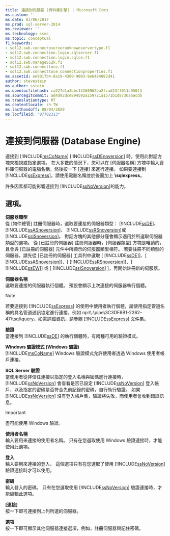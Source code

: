 ```yaml
---
title: 連接到伺服器 (資料庫引擎) | Microsoft Docs
ms.custom: ''
ms.date: 03/06/2017
ms.prod: sql-server-2014
ms.reviewer: ''
ms.technology: ssms
ms.topic: conceptual
f1_keywords:
- sql12.swb.connectoserverunknownservertype.f1
- sql12.swb.connection.login.sqlserver.f1
- sql12.swb.connection.login.sqlce.f1
- sql12.swb.manageSS2k.f1
- sql12.swb.connecttoce.f1
- sql12.swb.connecttoce.connectionproperties.f1
ms.assetid: ee9017b4-8a19-4360-9003-9e6484082d41
author: stevestein
ms.author: sstein
ms.openlocfilehash: ca227d1a3bbc13160962ba2fcad23ff011c950f3
ms.sourcegitcommit: ad4d92dce894592a259721a1571b1d8736abacdb
ms.translationtype: MT
ms.contentlocale: zh-TW
ms.lasthandoff: 08/04/2020
ms.locfileid: "87702313"
---
```

# <a name="connect-to-server-database-engine"></a>連接到伺服器 (Database Engine)
  連接到 [!INCLUDE[msCoName](../../includes/msconame-md.md)] [!INCLUDE[ssDEnoversion](../../includes/ssdenoversion-md.md)] 時，使用此對話方塊來檢視或指定選項。 在大多數的情況下，您可以在 [伺服器名稱] 方塊中輸入資料庫伺服器的電腦名稱，然後按一下 [連接] 來進行連接。 如果要連接到 [!INCLUDE[ssExpress](../../includes/ssexpress-md.md)]，請使用電腦名稱並於後面加上 **\sqlexpress**。  
  
 許多因素都可能影響連接到 [!INCLUDE[ssNoVersion](../../includes/ssnoversion-md.md)]的能力。  
  
## <a name="options"></a>選項。  
 **伺服器類型**  
 從 [物件總管] 註冊伺服器時，選取要連接的伺服器類型： [!INCLUDE[ssDE](../../includes/ssde-md.md)]、 [!INCLUDE[ssASnoversion](../../includes/ssasnoversion-md.md)]、 [!INCLUDE[ssRSnoversion](../../includes/ssrsnoversion-md.md)]或 [!INCLUDE[ssISnoversion](../../includes/ssisnoversion-md.md)]。 對話方塊的其他部分僅會顯示適用於所選取伺服器類型的選項。 從 [已註冊的伺服器] 註冊伺服器時，[伺服器類型] 方塊是唯讀的，且會與 [已註冊的伺服器] 元件中所顯示的伺服器類型相符。 若要註冊不同類型的伺服器，請先從 [已註冊的伺服器] 工具列中選取 [ [!INCLUDE[ssDE](../../includes/ssde-md.md)]]、[ [!INCLUDE[ssASnoversion](../../includes/ssasnoversion-md.md)]]、[ [!INCLUDE[ssRSnoversion](../../includes/ssrsnoversion-md.md)]]、[ [!INCLUDE[ssEW](../../includes/ssew-md.md)]] 或 [ [!INCLUDE[ssISnoversion](../../includes/ssisnoversion-md.md)] ]，再開始註冊新的伺服器。  
  
 **伺服器名稱**  
 選取要連接的伺服器執行個體。 預設會顯示上次連接的伺服器執行個體。  
  
> [!NOTE]  
>  若要連接到 [!INCLUDE[ssExpress](../../includes/ssexpress-md.md)] 的使用中使用者執行個體，請使用指定管道名稱的具名管道通訊協定進行連接，例如 np:\\\\.\pipe\3C3DF6B1-2262-47\tsql\query。如需詳細資訊，請參閱 [!INCLUDE[ssExpress](../../includes/ssexpress-md.md)] 文件集。  
  
 **驗證**  
 當連接到 [!INCLUDE[ssDE](../../includes/ssde-md.md)] 的執行個體時，有兩種可用的驗證模式。  
  
 **Windows 驗證模式 (Windows 驗證)**  
 [!INCLUDE[msCoName](../../includes/msconame-md.md)] Windows 驗證模式允許使用者透過 Windows 使用者帳戶連接。  
  
 **SQL Server 驗證**  
 當使用者從非信任連接以指定的登入名稱與密碼進行連接時， [!INCLUDE[ssNoVersion](../../includes/ssnoversion-md.md)] 會查看是否已設定 [!INCLUDE[ssNoVersion](../../includes/ssnoversion-md.md)] 登入帳戶，以及指定的密碼是否符合先前記錄的密碼，自行執行驗證。 如果 [!INCLUDE[ssNoVersion](../../includes/ssnoversion-md.md)] 沒有登入帳戶集，驗證將失敗，而使用者會收到錯誤訊息。  
  
> [!IMPORTANT]  
>  盡可能使用 Windows 驗證。  
  
 **使用者名稱**  
 輸入要用來連接的使用者名稱。 只有在您選取使用 Windows 驗證連接時，才能使用此選項。  
  
 **登入**  
 輸入要用來連接的登入。 這個選項只有在您選取了使用 [!INCLUDE[ssNoVersion](../../includes/ssnoversion-md.md)] 驗證連接時才可以使用。  
  
 **密碼**  
 輸入登入的密碼。 只有在您選取使用 [!INCLUDE[ssNoVersion](../../includes/ssnoversion-md.md)] 驗證連接時，才能編輯此選項。  
  
 **[連接]**  
 按一下即可連接到上列所選的伺服器。  
  
 **選項**  
 按一下即可顯示其他伺服器連接選項，例如，註冊伺服器與記住密碼。  
  
  
